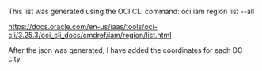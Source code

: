 This list was generated using the OCI CLI command:
oci iam region list --all 

https://docs.oracle.com/en-us/iaas/tools/oci-cli/3.25.3/oci_cli_docs/cmdref/iam/region/list.html 

After the json was generated, I have added the coordinates for each DC city.
